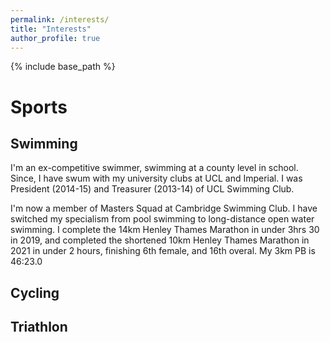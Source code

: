 ```yaml
---
permalink: /interests/
title: "Interests"
author_profile: true
---
```


{% include base_path %}

Sports
======

Swimming
------

I'm an ex-competitive swimmer, swimming at a county level in school. Since, I have swum with my university clubs at UCL and Imperial. I was President (2014-15) and Treasurer (2013-14) of UCL Swimming Club.

I'm now a member of Masters Squad at Cambridge Swimming Club. I have switched my specialism from pool swimming to long-distance open water swimming. I complete the 14km Henley Thames Marathon in under 3hrs 30 in 2019, and completed the shortened 10km Henley Thames Marathon in 2021 in under 2 hours, finishing 6th female, and 16th overal. My 3km PB is 46:23.0

Cycling
------

Triathlon
------
